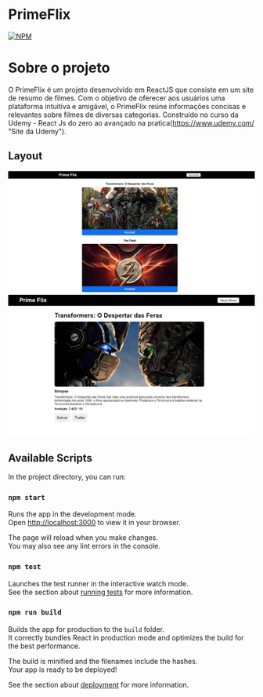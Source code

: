 # PrimeFlix
[![NPM](https://img.shields.io/npm/l/react)](https://github.com/ElvesAguiar/prime-flix/blob/main/LICENSE) 

# Sobre o projeto
O PrimeFlix é um projeto desenvolvido em ReactJS que consiste em um site de resumo de filmes. Com o objetivo de oferecer aos usuários uma plataforma intuitiva e amigável, o PrimeFlix reúne informações concisas e relevantes sobre filmes de diversas categorias. Construído no curso da Udemy - React Js do zero ao avançado na pratica(https://www.udemy.com/ "Site da Udemy").


## Layout
![home page](https://github.com/ElvesAguiar/assets/blob/main/primeflix.jpg)
![single_movie_page](https://github.com/ElvesAguiar/assets/blob/main/singleMovie.png)


## Available Scripts

In the project directory, you can run:

### `npm start`

Runs the app in the development mode.\
Open [http://localhost:3000](http://localhost:3000) to view it in your browser.

The page will reload when you make changes.\
You may also see any lint errors in the console.

### `npm test`

Launches the test runner in the interactive watch mode.\
See the section about [running tests](https://facebook.github.io/create-react-app/docs/running-tests) for more information.

### `npm run build`

Builds the app for production to the `build` folder.\
It correctly bundles React in production mode and optimizes the build for the best performance.

The build is minified and the filenames include the hashes.\
Your app is ready to be deployed!

See the section about [deployment](https://facebook.github.io/create-react-app/docs/deployment) for more information.


